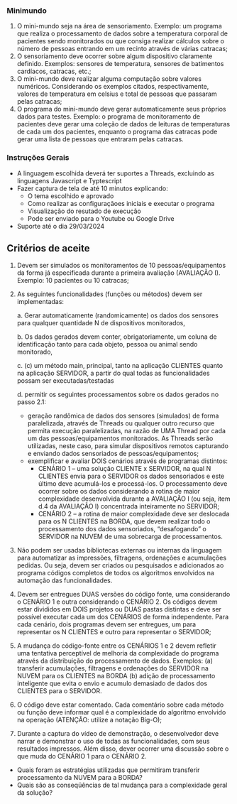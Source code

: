 ### Minimundo
1. O mini-mundo seja na área de sensoriamento. Exemplo: um programa que realiza o processamento de dados sobre a temperatura corporal de pacientes sendo monitorados ou que consiga realizar cálculos sobre o número de pessoas entrando em um recinto através de várias catracas;
2. O sensoriamento deve ocorrer sobre algum dispositivo claramente definido. Exemplos: sensores de temperatura, sensores de batimentos cardíacos, catracas, etc.;
3. O mini-mundo deve realizar alguma computação sobre valores numéricos. Considerando os exemplos citados, respectivamente, valores de temperatura em celsius e total de pessoas que passaram pelas catracas;
4. O programa do mini-mundo deve gerar automaticamente seus próprios dados para testes. Exemplo: o programa de monitoramento de pacientes deve gerar uma coleção de dados de leituras de temperaturas de cada um dos pacientes, enquanto o programa das catracas pode gerar uma lista de pessoas que entraram pelas catracas.


### Instruções Gerais
- A linguagem escolhida deverá ter suportes a Threads, excluindo as linguagens Javascript e Typtescript
- Fazer captura de tela de até 10 minutos explicando:
  - O tema escolhido e aprovado
  - Como realizar as configuraçãoes iniciais e executar o programa
  - Visualização do resutado de execução
  - Pode ser enviado para o Youtube ou Google Drive
- Suporte até o dia 29/03/2024

## Critérios de aceite
1. Devem ser simulados os monitoramentos de 10 pessoas/equipamentos da forma já especificada durante a primeira avaliação (AVALIAÇÃO I). Exemplo: 10 pacientes ou 10 catracas;
2. As seguintes funcionalidades (funções ou métodos) devem ser implementadas: 
  
   a. Gerar automaticamente (randomicamente) os dados dos sensores para qualquer quantidade N de dispositivos monitorados, 
   
   b. Os dados gerados devem conter, obrigatoriamente, um coluna de identificação tanto para cada objeto, pessoa ou animal sendo monitorado,
   
   c. (c) um método main, principal, tanto na aplicação CLIENTES quanto na aplicação SERVIDOR, a partir do qual todas as funcionalidades possam ser executadas/testadas
   
   d. permitir os seguintes processamentos sobre os dados gerados no passo 2.1:
      - geração randômica de dados dos sensores (simulados) de forma paralelizada, através de Threads ou qualquer outro recurso que permita execução paralelizadas, na razão de UMA Thread por cada um das pessoas/equipamentos monitorados. As Threads serão utilizadas, neste caso, para simular dispositivos remotos capturando e enviando dados sensoriados de pessoas/equipamentos;
      - exemplificar e avaliar DOIS cenários através de programas distintos: 
        - CENÁRIO 1 – uma solução CLIENTE x SERVIDOR, na qual N CLIENTES envia para o SERVIDOR os dados sensoriados e este último deve acumulá-los e processá-los. O processamento deve ocorrer sobre os dados considerando a rotina de maior complexidade desenvolvida durante a AVALIAÇÃO I (ou seja, item d.4 da AVALIAÇÃO I) concentrada inteiramente no SERVIDOR;
        - CENÁRIO 2 – a rotina de maior complexidade deve ser deslocada para os N CLIENTES na BORDA, que devem realizar todo o processamento dos dados sensoriados, “desafogando” o SERVIDOR na NUVEM de uma sobrecarga de processamentos.
            
3. Não podem ser usadas bibliotecas externas ou internas da linguagem para automatizar as impressões, filtragens, ordenações e acumulações pedidas. Ou seja, devem ser criados ou pesquisados e adicionados ao programa códigos completos de todos os algoritmos envolvidos na automação das funcionalidades.

4. Devem ser entregues DUAS versões do código fonte, uma considerando o CENÁRIO 1 e outra considerando o CENÁRIO 2. Os códigos devem estar divididos em DOIS projetos ou DUAS pastas distintas e deve ser possível executar cada um dos CENÁRIOS de forma independente. Para cada cenário, dois programas devem ser entregues, um para representar os N CLIENTES e outro para representar o SERVIDOR;

5. A mudança do código-fonte entre os CENÁRIOS 1 e 2 devem refletir uma tentativa perceptível de melhoria da complexidade do programa através da distribuição do processamento de dados. 
Exemplos: 
  (a) transferir acumulações, filtragens e ordenações do SERVIDOR na NUVEM para os CLIENTES na BORDA
  (b) adição de processamento inteligente que evita o envio e acumulo demasiado de dados dos CLIENTES para o SERVIDOR.

6. O código deve estar comentado. Cada comentário sobre cada método ou função deve informar qual é a complexidade do algoritmo envolvido na operação (ATENÇÃO: utilize a notação Big-O);

7. Durante a captura do vídeo de demonstração, o desenvolvedor deve narrar e demonstrar o uso de todas as funcionalidades, com seus resultados impressos. Além disso, dever ocorrer uma discussão sobre o que muda do CENÁRIO 1 para o CENÁRIO 2. 
  - Quais foram as estratégias utilizadas que permitiram transferir processamento da NUVEM para a BORDA?
  - Quais são as conseqüências de tal mudança para a complexidade geral da solução?